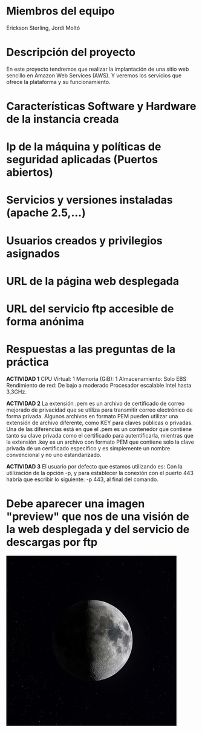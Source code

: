 # Miembros del equipo
Erickson Sterling, Jordi Moltó

# Descripción del proyecto
En este proyecto tendremos que realizar la implantación de una sitio web sencillo en Amazon Web Services (AWS). Y veremos los servicios que ofrece la plataforma y su funcionamiento.

# Características Software y Hardware de la instancia creada

# Ip de la máquina y políticas de seguridad aplicadas (Puertos abiertos)

# Servicios y versiones instaladas (apache 2.5,...)

# Usuarios creados y privilegios asignados

# URL de la página web desplegada

# URL del servicio ftp accesible de forma anónima

# Respuestas a las preguntas de la práctica
**ACTIVIDAD 1**
CPU Virtual: 1
Memoria (GiB): 1
Almacenamiento: Solo EBS
Rendimiento de red: De bajo a moderado
Procesador escalable Intel hasta 3,3GHz.

**ACTIVIDAD 2**
La extensión .pem es un archivo de certificado de correo mejorado de privacidad que se utiliza para transmitir correo electrónico de forma privada. Algunos archivos en formato PEM pueden utilizar una extensión de archivo diferente, como KEY para claves públicas o privadas.
Una de las diferencias está en que el .pem es un contenedor que contiene tanto su clave privada como el certificado para autentificarla, mientras que la extensión .key es un archivo con formato PEM que contiene solo la clave privada de un certificado específico y es simplemente un nombre convencional y no uno estandarizado.

**ACTIVIDAD 3**
El usuario por defecto que estamos utilizando es: 
Con la utilización de la opción -p, y para establecer la conexión con el puerto 443 habría que escribir lo siguiente: -p 443, al final del comando.

# Debe aparecer una imagen "preview" que nos de una visión de la web desplegada y del servicio de descargas por ftp
![](/imagen.jpg)

